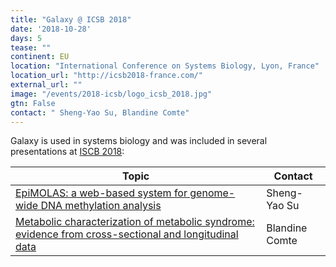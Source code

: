 ```yaml
---
title: "Galaxy @ ICSB 2018"
date: '2018-10-28'
days: 5
tease: ""
continent: EU
location: "International Conference on Systems Biology, Lyon, France"
location_url: "http://icsb2018-france.com/"
external_url: ""
image: "/events/2018-icsb/logo_icsb_2018.jpg"
gtn: False
contact: " Sheng-Yao Su, Blandine Comte"
---
```


Galaxy is used in systems biology and was included in several presentations at [ISCB 2018](http://icsb2018-france.com/):

| Topic | Contact |
| --- | --- |
| [EpiMOLAS: a web-based system for genome-wide DNA methylation analysis](http://www.icsb2018-france.com/images/ICSB-2018---Abstract-book---Posters.pdf#page=68) | Sheng-Yao Su |
| [Metabolic  characterization  of  metabolic  syndrome:  evidence  from  cross-sectional  and longitudinal data](http://www.icsb2018-france.com/images/ICSB-2018---Abstract-book---Posters.pdf#page=115) | Blandine Comte |
